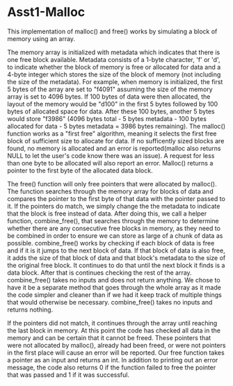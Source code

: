 # Asst1-Malloc
This implementation of malloc() and free() works by simulating a block of memory using an array.

The memory array is initialized with metadata which indicates that there is one free block available. Metadata consists of a 1-byte character, 'f' or 'd', to indicate whether the block of memory is free or allocated for data and a 4-byte integer which stores the size of the block of memory (not including the size of the metadata). For example, when memory is initialized, the first 5 bytes of the array are set to "f4091" assuming the size of the memory array is set to 4096 bytes. If 100 bytes of data were then allocated, the layout of the memory would be "d100" in the first 5 bytes followed by 100 bytes of allocated space for data. After these 100 bytes, another 5 bytes would store "f3986" (4096 bytes total - 5 bytes metadata - 100 bytes allocated for data - 5 bytes metadata = 3986 bytes remaining). The malloc() function works as a "first free" algorithm, meaning it selects the first free block of sufficient size to allocate for data. If no sufficently sized blocks are found, no memory is allocated and an error is reported(malloc also returns NULL to let the user's code know there was an issue). A request for less than one byte to be allocated will also report an error. Malloc() returns a pointer to the first byte of the allocated data block.

The free() function will only free pointers that were allocated by malloc(). The function searches through the memory array for blocks of data and compares the pointer to the first byte of that data with the pointer passed to it. If the pointers do match, we simply change the the metadata to indicate that the block is free instead of data. After doing this, we call a helper function, combine_free(), that searches through the memory to determine whether there are any consecutive free blocks in memory, as they need to be combined in order to ensure we can store as large of a chunk of data as possible. combine_free() works by checking if each block of data is free and if it is it jumps to the next block of data. If that block of data is also free, it adds the size of that block of data and that block's metadata to the size of the original free block. It continues to do that until the next block it finds is a data block. After that is continues checking the rest of the array. combine_free() takes no inputs and does not return anything. We chose to have it be a separate method that goes through the whole array as it made the code simpler and cleaner than if we had it keep track of multiple things that would otherwise be necessary. combine_free() takes no inputs and returns nothing.

If the pointers did not match, it continues through the array until reaching the last block in memory. At this point the code has checked all data in the memory and can be certain that it cannot be freed. These pointers that were not allocated by malloc(), already had been freed, or were not pointers in the first place will cause an error will be reported. Our free function takes a pointer as an input and returns an int. In addition to printing out an error message, the code also returns 0 if the function failed to free the pointer that was passed and 1 if it was successful.
